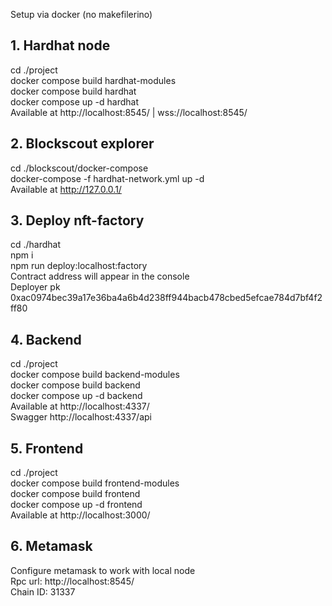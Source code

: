 Setup via docker (no makefilerino)

## 1. Hardhat node
cd ./project<br>
docker compose build hardhat-modules<br>
docker compose build hardhat<br>
docker compose up -d hardhat<br>
Available at http://localhost:8545/ | wss://localhost:8545/ 

## 2. Blockscout explorer
cd ./blockscout/docker-compose<br>
docker-compose -f hardhat-network.yml up -d<br>
Available at http://127.0.0.1/

## 3. Deploy nft-factory
cd ./hardhat<br>
npm i<br>
npm run deploy:localhost:factory<br>
Сontract address will appear in the console<br>
Deployer pk 0xac0974bec39a17e36ba4a6b4d238ff944bacb478cbed5efcae784d7bf4f2ff80

## 4. Backend
cd ./project<br>
docker compose build backend-modules<br>
docker compose build backend<br>
docker compose up -d backend<br>
Available at http://localhost:4337/<br>
Swagger http://localhost:4337/api

## 5. Frontend
cd ./project<br>
docker compose build frontend-modules<br>
docker compose build frontend<br>
docker compose up -d frontend<br>
Available at http://localhost:3000/

## 6. Metamask
Configure metamask to work with local node<br>
Rpc url: http://localhost:8545/<br>
Chain ID: 31337
